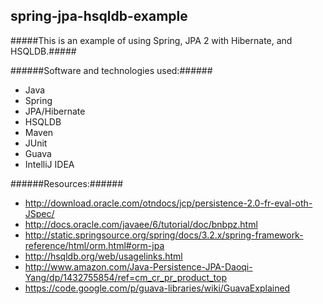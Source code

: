 spring-jpa-hsqldb-example
-------------------------

#####This is an example of using Spring, JPA 2 with Hibernate, and HSQLDB.#####

######Software and technologies used:######
* Java
* Spring
* JPA/Hibernate
* HSQLDB
* Maven
* JUnit
* Guava
* IntelliJ IDEA 

######Resources:######
* http://download.oracle.com/otndocs/jcp/persistence-2.0-fr-eval-oth-JSpec/
* http://docs.oracle.com/javaee/6/tutorial/doc/bnbpz.html
* http://static.springsource.org/spring/docs/3.2.x/spring-framework-reference/html/orm.html#orm-jpa
* http://hsqldb.org/web/usagelinks.html
* http://www.amazon.com/Java-Persistence-JPA-Daoqi-Yang/dp/1432755854/ref=cm_cr_pr_product_top
* https://code.google.com/p/guava-libraries/wiki/GuavaExplained
